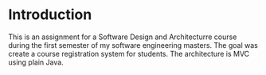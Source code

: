 # Introduction
This is an assignment for a Software Design and Architecturre course during the first semester of my software engineering masters. The goal was create a course registration system for students. The architecture is MVC using plain Java.
